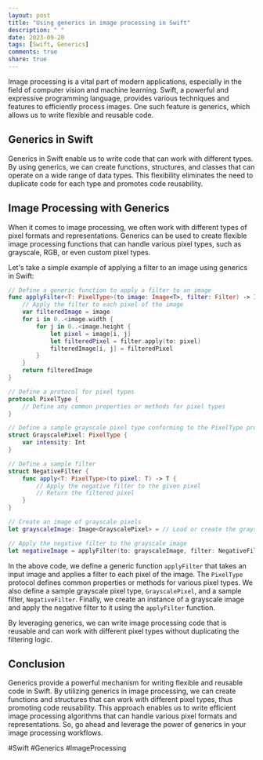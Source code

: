 ```yaml
---
layout: post
title: "Using generics in image processing in Swift"
description: " "
date: 2023-09-20
tags: [Swift, Generics]
comments: true
share: true
---
```


Image processing is a vital part of modern applications, especially in the field of computer vision and machine learning. Swift, a powerful and expressive programming language, provides various techniques and features to efficiently process images. One such feature is generics, which allows us to write flexible and reusable code.

## Generics in Swift

Generics in Swift enable us to write code that can work with different types. By using generics, we can create functions, structures, and classes that can operate on a wide range of data types. This flexibility eliminates the need to duplicate code for each type and promotes code reusability.

## Image Processing with Generics

When it comes to image processing, we often work with different types of pixel formats and representations. Generics can be used to create flexible image processing functions that can handle various pixel types, such as grayscale, RGB, or even custom pixel types.

Let's take a simple example of applying a filter to an image using generics in Swift:

```swift
// Define a generic function to apply a filter to an image
func applyFilter<T: PixelType>(to image: Image<T>, filter: Filter) -> Image<T> {
    // Apply the filter to each pixel of the image
    var filteredImage = image
    for i in 0..<image.width {
        for j in 0..<image.height {
            let pixel = image[i, j]
            let filteredPixel = filter.apply(to: pixel)
            filteredImage[i, j] = filteredPixel
        }
    }
    return filteredImage
}

// Define a protocol for pixel types
protocol PixelType {
    // Define any common properties or methods for pixel types
}

// Define a sample grayscale pixel type conforming to the PixelType protocol
struct GrayscalePixel: PixelType {
    var intensity: Int
}

// Define a sample filter
struct NegativeFilter {
    func apply<T: PixelType>(to pixel: T) -> T {
        // Apply the negative filter to the given pixel
        // Return the filtered pixel
    }
}

// Create an image of grayscale pixels
let grayscaleImage: Image<GrayscalePixel> = // Load or create the grayscale image

// Apply the negative filter to the grayscale image
let negativeImage = applyFilter(to: grayscaleImage, filter: NegativeFilter())
```

In the above code, we define a generic function `applyFilter` that takes an input image and applies a filter to each pixel of the image. The `PixelType` protocol defines common properties or methods for various pixel types. We also define a sample grayscale pixel type, `GrayscalePixel`, and a sample filter, `NegativeFilter`. Finally, we create an instance of a grayscale image and apply the negative filter to it using the `applyFilter` function.

By leveraging generics, we can write image processing code that is reusable and can work with different pixel types without duplicating the filtering logic.

## Conclusion

Generics provide a powerful mechanism for writing flexible and reusable code in Swift. By utilizing generics in image processing, we can create functions and structures that can work with different pixel types, thus promoting code reusability. This approach enables us to write efficient image processing algorithms that can handle various pixel formats and representations. So, go ahead and leverage the power of generics in your image processing workflows. 

#Swift #Generics #ImageProcessing